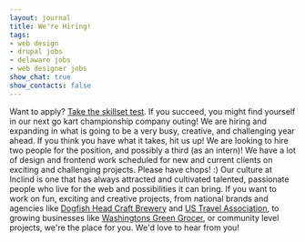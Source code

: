 ```yaml
---
layout: journal
title: We're Hiring!
tags: 
- web design
- drupal jobs
- delaware jobs
- web designer jobs
show_chat: true
show_contacts: false
---
```


Want to apply? <a href="http://smarterer.com/skillsets/join?t=xJOAHrlu" target="_blank">Take the skillset test</a>. If you succeed, you might find yourself in our next go kart championship company outing! We are hiring and expanding in what is going to be a very busy, creative, and challenging year ahead. If you think you have what it takes, hit us up! We are looking to hire two people for the position, and possibly a third (as an intern)! We have a lot of design and frontend work scheduled for new and current clients on exciting and challenging projects. Please have chops! :) Our culture at Inclind is one that has always attracted and cultivated talented, passionate people who live for the web and possibilities it can bring. If you want to work on fun, exciting and creative projects, from national brands and agencies like <a href="http://www.dogfish.com" target="_blank">Dogfish Head Craft Brewery</a> and <a href="http://ustravel.org" target="_blank">US Travel Association</a>, to growing businesses like <a href="http://www.washingtonsgreengrocer.com" target="_blank">Washingtons Green Grocer</a>, or community level projects, we're the place for you. We'd love to hear from you!
